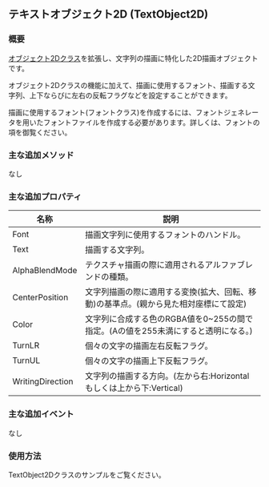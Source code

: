 ## テキストオブジェクト2D (TextObject2D)

### 概要

[オブジェクト2Dクラス](./Object2D.md)を拡張し、文字列の描画に特化した2D描画オブジェクトです。

オブジェクト2Dクラスの機能に加えて、描画に使用するフォント、描画する文字列、上下ならびに左右の反転フラグなどを設定することができます。

描画に使用するフォント(フォントクラス)を作成するには、フォントジェネレータを用いたフォントファイルを作成する必要があります。詳しくは、フォントの項を御覧ください。

### 主な追加メソッド

なし

### 主な追加プロパティ

| 名称 | 説明 |
|---|---|
| Font | 描画文字列に使用するフォントのハンドル。 |
| Text | 描画する文字列。 |
| AlphaBlendMode | テクスチャ描画の際に適用されるアルファブレンドの種類。 |
| CenterPosition | 文字列描画の際に適用する変換(拡大、回転、移動)の基準点。(親から見た相対座標にて設定) |
| Color | 文字列に合成する色のRGBA値を0~255の間で指定。(Aの値を255未満にすると透明になる。)|
| TurnLR | 個々の文字の描画左右反転フラグ。|
| TurnUL | 個々の文字の描画上下反転フラグ。|
| WritingDirection | 文字列の描画する方向。(左から右:Horizontalもしくは上から下:Vertical) |

### 主な追加イベント

なし

### 使用方法

TextObject2Dクラスのサンプルをご覧ください。
